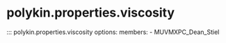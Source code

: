 # polykin.properties.viscosity

::: polykin.properties.viscosity
    options:
        members:
            - MUVMXPC_Dean_Stiel
